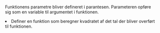 
<p>Funktionens parametre bliver defineret i parantesen. Parameteren opføre sig som en variable til argumentet i funktionen.
<li>Definer en funktion som beregner kvadratet af det tal der bliver overført til funktionen.</li></p>

